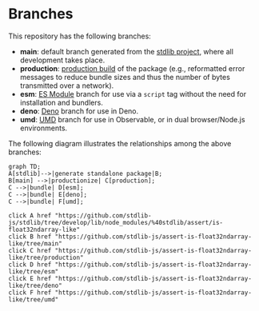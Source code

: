 <!--

@license Apache-2.0

Copyright (c) 2022 The Stdlib Authors.

Licensed under the Apache License, Version 2.0 (the "License");
you may not use this file except in compliance with the License.
You may obtain a copy of the License at

    http://www.apache.org/licenses/LICENSE-2.0

Unless required by applicable law or agreed to in writing, software
distributed under the License is distributed on an "AS IS" BASIS,
WITHOUT WARRANTIES OR CONDITIONS OF ANY KIND, either express or implied.
See the License for the specific language governing permissions and
limitations under the License.

-->

# Branches

This repository has the following branches:

-   **main**: default branch generated from the [stdlib project][stdlib-url], where all development takes place.
-   **production**: [production build][production-url] of the package (e.g., reformatted error messages to reduce bundle sizes and thus the number of bytes transmitted over a network).
-   **esm**: [ES Module][esm-url] branch for use via a `script` tag without the need for installation and bundlers.
-   **deno**: [Deno][deno-url] branch for use in Deno.
-   **umd**: [UMD][umd-url] branch for use in Observable, or in dual browser/Node.js environments.

The following diagram illustrates the relationships among the above branches:

```mermaid
graph TD;
A[stdlib]-->|generate standalone package|B;
B[main] -->|productionize| C[production];
C -->|bundle| D[esm];
C -->|bundle| E[deno];
C -->|bundle| F[umd];

click A href "https://github.com/stdlib-js/stdlib/tree/develop/lib/node_modules/%40stdlib/assert/is-float32ndarray-like"
click B href "https://github.com/stdlib-js/assert-is-float32ndarray-like/tree/main"
click C href "https://github.com/stdlib-js/assert-is-float32ndarray-like/tree/production"
click D href "https://github.com/stdlib-js/assert-is-float32ndarray-like/tree/esm"
click E href "https://github.com/stdlib-js/assert-is-float32ndarray-like/tree/deno"
click F href "https://github.com/stdlib-js/assert-is-float32ndarray-like/tree/umd"
```

[stdlib-url]: https://github.com/stdlib-js/stdlib/tree/develop/lib/node_modules/%40stdlib/assert/is-float32ndarray-like
[production-url]: https://github.com/stdlib-js/assert-is-float32ndarray-like/tree/production
[deno-url]: https://github.com/stdlib-js/assert-is-float32ndarray-like/tree/deno
[umd-url]: https://github.com/stdlib-js/assert-is-float32ndarray-like/tree/umd
[esm-url]: https://github.com/stdlib-js/assert-is-float32ndarray-like/tree/esm